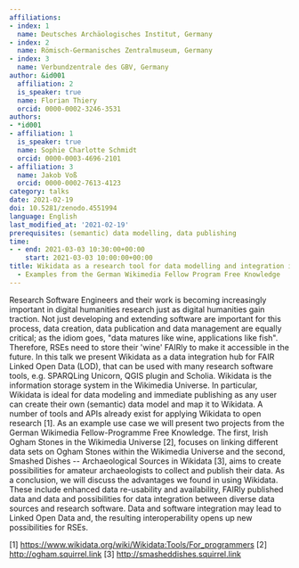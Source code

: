 ```yaml
---
affiliations:
- index: 1
  name: Deutsches Archäologisches Institut, Germany
- index: 2
  name: Römisch-Germanisches Zentralmuseum, Germany
- index: 3
  name: Verbundzentrale des GBV, Germany
author: &id001
  affiliation: 2
  is_speaker: true
  name: Florian Thiery
  orcid: 0000-0002-3246-3531
authors:
- *id001
- affiliation: 1
  is_speaker: true
  name: Sophie Charlotte Schmidt
  orcid: 0000-0003-4696-2101
- affiliation: 3
  name: Jakob Voß
  orcid: 0000-0002-7613-4123
category: talks
date: 2021-02-19
doi: 10.5281/zenodo.4551994
language: English
last_modified_at: '2021-02-19'
prerequisites: (semantic) data modelling, data publishing
time:
- - end: 2021-03-03 10:30:00+00:00
    start: 2021-03-03 10:00:00+00:00
title: Wikidata as a research tool for data modelling and integration in the humanities
  - Examples from the German Wikimedia Fellow Program Free Knowledge
---
```


Research Software Engineers and their work is becoming increasingly important in digital humanities research just as digital humanities gain traction. Not just developing and extending software are important for this process, data creation, data publication and data management are equally critical; as the idiom goes, "data matures like wine, applications like fish". Therefore, RSEs need to store their 'wine' FAIRly to make it accessible in the future. In this talk we present Wikidata as a data integration hub for FAIR Linked Open Data (LOD), that can be used with many research software tools, e.g. SPARQLing Unicorn, QGIS plugin and Scholia. Wikidata is the information storage system in the Wikimedia Universe. In particular, Wikidata is ideal for data modeling and immediate publishing as any user can create their own (semantic) data model and map it to Wikidata. A number of tools and APIs already exist for applying Wikidata to open research [1]. As an example use case we will present two projects from the German Wikimedia Fellow-Programme Free Knowledge. The first, Irish Ogham Stones in the Wikimedia Universe [2], focuses on linking different data sets on Ogham Stones within the Wikimedia Universe and the second, Smashed Dishes -- Archaeological Sources in Wikidata [3], aims to create possibilities for amateur archaeologists to collect and publish their data. As a conclusion, we will discuss the advantages we found in using Wikidata. These include enhanced data re-usability and availability, FAIRly published data and data and possibilities for data integration between diverse data sources and research software. Data and software integration may lead to Linked Open Data and, the resulting interoperability opens up new possibilities for RSEs.

[1] https://www.wikidata.org/wiki/Wikidata:Tools/For_programmers
[2] http://ogham.squirrel.link
[3] http://smasheddishes.squirrel.link